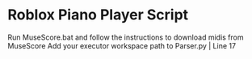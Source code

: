 # Roblox Piano Player Script
 
Run MuseScore.bat and follow the instructions to download midis from MuseScore
Add your executor workspace path to Parser.py | Line 17